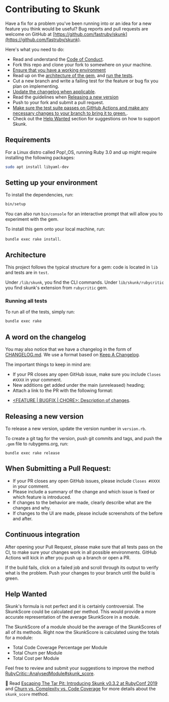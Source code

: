 # Contributing to Skunk
Have a fix for a problem you've been running into or an idea for a new feature you think would be useful? Bug reports and pull requests are welcome on GitHub at [https://github.com/fastruby/skunk](https://github.com/fastruby/skunk).

Here's what you need to do:

- Read and understand the [Code of Conduct](https://github.com/fastruby/skunk/blob/main/CODE_OF_CONDUCT.md).
- Fork this repo and clone your fork to somewhere on your machine.
- [Ensure that you have a working environment](#setting-up-your-environment)
- Read up on the [architecture of the gem](#architecture), and [run the tests](#running-all-tests).
- Cut a new branch and write a failing test for the feature or bug fix you plan on implementing.
- [Update the changelog when applicable](#a-word-on-the-changelog).
- Read the guidelines when [Releasing a new version](#releasing-a-new-version)
- Push to your fork and submit a pull request.
- [Make sure the test suite passes on GitHub Actions and make any necessary changes to your branch to bring it to green.](#continuous-integration).
- Check out the [Help Wanted](#help-wanted) section for suggestions on how to support Skunk.

## Requirements
For a Linux distro called Pop!_OS, running Ruby 3.0 and up might require installing the following packages:
```bash
sudo apt install libyaml-dev
```

## Setting up your environment
To install the dependencies, run:

```bash
bin/setup
```

You can also run `bin/console` for an interactive prompt that will allow you to experiment with the gem.

To install this gem onto your local machine, run:

`bundle exec rake install`.

## Architecture

This project follows the typical structure for a gem: code is located in `lib` and tests are in `test`.

Under `/lib/skunk`, you find the CLI commands. Under `lib/skunk/rubycritic` you find skunk's extension from `rubycritic` gem.

### Running all tests

To run all of the tests, simply run:

```bash
bundle exec rake
```

## A word on the changelog
You may also notice that we have a changelog in the form of [CHANGELOG.md](CHANGELOG.md). We use a format based on [Keep A Changelog](https://keepachangelog.com/en/1.0.0/).

The important things to keep in mind are:

- If your PR closes any open GitHub issue, make sure you include `Closes #XXXX` in your comment.
- New additions get added under the main (unreleased) heading;
- Attach a link to the PR with the following format:

* [<FEATURE | BUGFIX | CHORE>: Description of changes](github.com/link/to/pr).

## Releasing a new version
To release a new version, update the version number in `version.rb`.

To create a git tag for the version, push git commits and tags, and push the `.gem` file to rubygems.org, run:

`bundle exec rake release`

## When Submitting a Pull Request:
* If your PR closes any open GitHub issues, please include `Closes #XXXX` in your comment.
* Please include a summary of the change and which issue is fixed or which feature is introduced.
* If changes to the behavior are made, clearly describe what are the changes and why.
* If changes to the UI are made, please include screenshots of the before and after.

## Continuous integration
After opening your Pull Request, please make sure that all tests pass on the CI, to make sure your changes work in all possible environments. GitHub Actions will kick in after you push up a branch or open a PR.

If the build fails, click on a failed job and scroll through its output to verify what is the problem. Push your changes to your branch until the build is green.

## Help Wanted
Skunk's formula is not perfect and it is certainly controversial. The SkunkScore could be calculated per method. This would provide a more accurate representation of the average SkunkScore in a module.

The SkunkScore of a module should be the average of the SkunkScores of all of its methods. Right now the SkunkScore is calculated using the totals for a module:

- Total Code Coverage Percentage per Module
- Total Churn per Module
- Total Cost per Module

Feel free to review and submit your suggestions to improve the method [RubyCritic::AnalysedModule#skunk_score](https://github.com/fastruby/skunk/blob/main/lib/skunk/rubycritic/analysed_module.rb#L33).

📘 Read [Escaping The Tar Pit: Introducing Skunk v0.3.2 at RubyConf 2019](https://www.fastruby.io/blog/code-quality/escaping-the-tar-pit-at-rubyconf.html) and [Churn vs. Complexity vs. Code Coverage](https://www.fastruby.io/blog/code-quality/churn-vs-complexity-vs-coverage.html) for more details about the `skunk_score` method.
